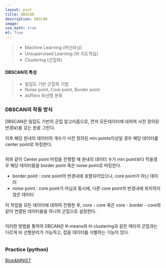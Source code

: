 ```yaml
---
layout: post
title: DBSCAN
description: DBSCAN
image:
use_math: true
ml: True
---
```


> - Machine Learning (머신러닝)
> - Unsupervised Learning (비 지도학습)
> - Clustering (군집화)



#### DBSCAN의 특성

> - 밀집도 기반 군집화 기법
> - Noise point, Core point, Border point
> - dsffdxx 비선형 분류



### DBSCAN의 작동 방식

DBSCAN은 밀집도 기반의 군집 알고리즘으로, 먼저 모든데이터에 대하여 사전 정의된 반경($\epsilon$)을 갖는 원을 그린다. 

이후 해당 원내의 데이터의 개수가 사전 정의된 min points이상일 경우 해당 데이터를 center point로 마킹한다.

<center><img src="{{ "/assets/images/DBSCAN-one.PNG" | absolute_url }}" width = 'auto' height = 'auto' alt="" /></center>



위와 같이 Center point 마킹을 진행할 때 원내의 데이터 수가 min point보다 작을경우 해당 데이터들을 border point 혹은 noise point로 마킹한다.

- border point : core point의 반경내에 포함되어있으나, core point가 아닌 데이터
- noise point : core point가 아님과 동시에, 다른 core point의 반경내에 위치하지 않은 데이터



이 작업을 모든 데이터에 대하여 진행한 후, core - core 혹은 core - border - core와 같이 연결된 데이터들을 하나의 군집으로 설정한다.

<center><img src="{{ "/assets/images/DBSCAN-two.PNG" | absolute_url }}" width = 'auto' height = 'auto' alt="" /></center>



이러한 방법을 통하여 DBCAN은 K-means와 H-clustering과 같은 여타의 군집과는 다르게 비 선형분리가 가능하고, 잡음 데이터를 식별하는 기능이 있다.

<center><img src="{{ "/assets/images/DBSCAN-three.PNG" | absolute_url }}" width = 'auto' height = 'auto' alt="" /></center>



### Practice (python)

[Blob&MNIST](https://github.com/Hyunjun-Bruce-Lee/ML_study/blob/master/DBSCAN/DBSCAN.py)

 
